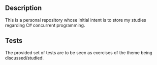 ## Description

This is a personal repository whose initial intent is to store my studies regarding C# concurrent programming.

## Tests
The provided set of tests are to be seen as exercises of the theme being discussed/studied.
